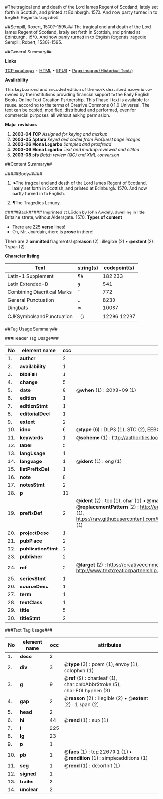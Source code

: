 #The tragical end and death of the Lord Iames Regent of Scotland, lately set forth in Scottish, and printed at Edinburgh. 1570. And now partly turned in to English Regentis tragedie#

##Sempill, Robert, 1530?-1595.##
The tragical end and death of the Lord Iames Regent of Scotland, lately set forth in Scottish, and printed at Edinburgh. 1570. And now partly turned in to English
Regentis tragedie
Sempill, Robert, 1530?-1595.

##General Summary##

**Links**

[TCP catalogue](http://www.ota.ox.ac.uk/tcp/)  • 
[HTML](http://tei.it.ox.ac.uk/tcp/Texts-HTML/free/A11/A11897.html)  • 
[EPUB](http://tei.it.ox.ac.uk/tcp/Texts-EPUB/free/A11/A11897.epub) • 
[Page images (Historical Texts)](https://data.historicaltexts.jisc.ac.uk/view?pubId=eebo-99857011e&pageId=eebo-99857011e-22670-1)

**Availability**

This keyboarded and encoded edition of the
	       work described above is co-owned by the institutions
	       providing financial support to the Early English Books
	       Online Text Creation Partnership. This Phase I text is
	       available for reuse, according to the terms of Creative
	       Commons 0 1.0 Universal. The text can be copied,
	       modified, distributed and performed, even for
	       commercial purposes, all without asking permission.

**Major revisions**

1. __2003-04__ __TCP__ *Assigned for keying and markup*
1. __2003-05__ __Aptara__ *Keyed and coded from ProQuest page images*
1. __2003-06__ __Mona Logarbo__ *Sampled and proofread*
1. __2003-06__ __Mona Logarbo__ *Text and markup reviewed and edited*
1. __2003-08__ __pfs__ *Batch review (QC) and XML conversion*

##Content Summary##

#####Body#####

1. ❧The tragical end and death of the Lord Iames
Regent of Scotland, lately set forth in Scottish, and printed at Edinburgh. 1570.
And now partly turned in to English.

1. ¶The Tragedies
Lenuoy.

#####Back#####
Imprinted at Lōdon
by Iohn Awdely, dwelling
in litle Britaine strete, without
Aldersgate.
1570.
**Types of content**

  * There are 225 **verse** lines!
  * Oh, Mr. Jourdain, there is **prose** in there!

There are 2 **ommitted** fragments! 
 @__reason__ (2) : illegible (2)  •  @__extent__ (2) : 1 span (2)

**Character listing**


|Text|string(s)|codepoint(s)|
|---|---|---|
|Latin-1 Supplement|¶é|182 233|
|Latin Extended-B|ȝ|541|
|Combining             Diacritical Marks|̄|772|
|General Punctuation|…|8230|
|Dingbats|❧|10087|
|CJKSymbolsandPunctuation|〈〉|12296 12297|

##Tag Usage Summary##

###Header Tag Usage###

|No|element name|occ|attributes|
|---|---|---|---|
|1.|__author__|2||
|2.|__availability__|1||
|3.|__biblFull__|1||
|4.|__change__|5||
|5.|__date__|8| @__when__ (1) : 2003-09 (1)|
|6.|__edition__|1||
|7.|__editionStmt__|1||
|8.|__editorialDecl__|1||
|9.|__extent__|2||
|10.|__idno__|6| @__type__ (6) : DLPS (1), STC (2), EEBO-CITATION (1), PROQUEST (1), VID (1)|
|11.|__keywords__|1| @__scheme__ (1) : http://authorities.loc.gov/ (1)|
|12.|__label__|5||
|13.|__langUsage__|1||
|14.|__language__|1| @__ident__ (1) : eng (1)|
|15.|__listPrefixDef__|1||
|16.|__note__|8||
|17.|__notesStmt__|2||
|18.|__p__|11||
|19.|__prefixDef__|2| @__ident__ (2) : tcp (1), char (1)  •  @__matchPattern__ (2) : ([0-9\-]+):([0-9IVX]+) (1), (.+) (1)  •  @__replacementPattern__ (2) : http://eebo.chadwyck.com/downloadtiff?vid=$1&page=$2 (1), https://raw.githubusercontent.com/textcreationpartnership/Texts/master/tcpchars.xml#$1 (1)|
|20.|__projectDesc__|1||
|21.|__pubPlace__|2||
|22.|__publicationStmt__|2||
|23.|__publisher__|2||
|24.|__ref__|2| @__target__ (2) : https://creativecommons.org/publicdomain/zero/1.0/ (1), http://www.textcreationpartnership.org/docs/. (1)|
|25.|__seriesStmt__|1||
|26.|__sourceDesc__|1||
|27.|__term__|1||
|28.|__textClass__|1||
|29.|__title__|5||
|30.|__titleStmt__|2||


###Text Tag Usage###

|No|element name|occ|attributes|
|---|---|---|---|
|1.|__desc__|2||
|2.|__div__|3| @__type__ (3) : poem (1), envoy (1), colophon (1)|
|3.|__g__|9| @__ref__ (9) : char:leaf (1), char:cmbAbbrStroke (5), char:EOLhyphen (3)|
|4.|__gap__|2| @__reason__ (2) : illegible (2)  •  @__extent__ (2) : 1 span (2)|
|5.|__head__|2||
|6.|__hi__|44| @__rend__ (1) : sup (1)|
|7.|__l__|225||
|8.|__lg__|23||
|9.|__p__|1||
|10.|__pb__|1| @__facs__ (1) : tcp:22670:1 (1)  •  @__rendition__ (1) : simple:additions (1)|
|11.|__seg__|1| @__rend__ (1) : decorInit (1)|
|12.|__signed__|1||
|13.|__trailer__|2||
|14.|__unclear__|2||
